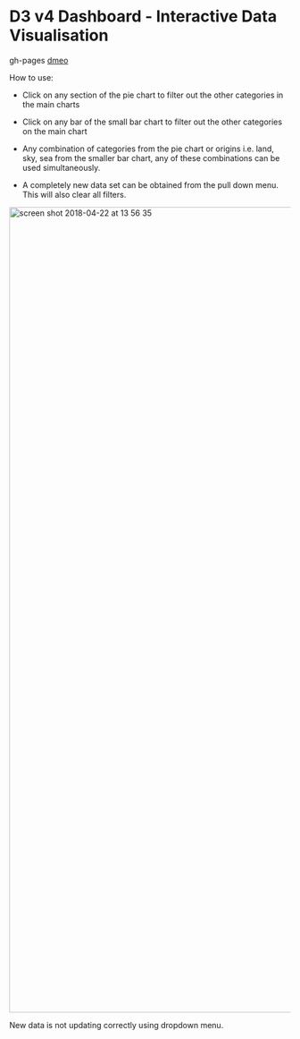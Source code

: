 # D3 v4 Dashboard - Interactive Data Visualisation

gh-pages [dmeo](https://shanegibney.github.io/Interactive-Data-Visualisation/)

How to use:

* Click on any section of the pie chart to filter out the other categories in the main charts

* Click on any bar of the small bar chart to filter out the other categories on the main chart

* Any combination of categories from the pie chart or origins i.e. land, sky, sea from the smaller bar chart, any of these combinations can be used simultaneously.

* A completely new data set can be obtained from the pull down menu. This will also clear all filters.

<img width="1440" alt="screen shot 2018-04-22 at 13 56 35" src="https://user-images.githubusercontent.com/17167992/39095243-470629ce-4635-11e8-94e3-671e5d644dc9.png">

New data is not updating correctly using dropdown menu.
